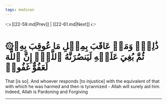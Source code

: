```yaml
---
tags: medinan
---
```


👈 [[22-59.md|Prev]] | [[22-61.md|Next]] 👉

# ۞ذَٰلِكَۖ وَمَنۡ عَاقَبَ بِمِثۡلِ مَا عُوقِبَ بِهِۦ ثُمَّ بُغِيَ عَلَيۡهِ لَيَنصُرَنَّهُ ٱللَّهُۚ إِنَّ ٱللَّهَ لَعَفُوٌّ غَفُورٞ

That [is so]. And whoever responds [to injustice] with the equivalent of that with which he was harmed and then is tyrannized - Allah will surely aid him. Indeed, Allah is Pardoning and Forgiving

---

